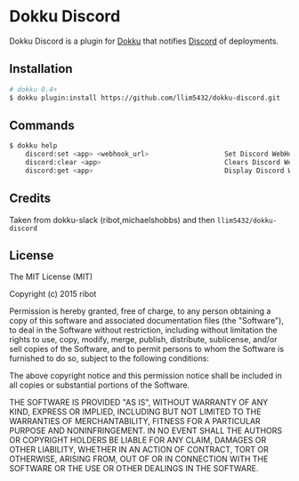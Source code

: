 # Dokku Discord

Dokku Discord is a plugin for [Dokku](https://github.com/dokku/dokku) that notifies [Discord](http://www.discord.com) of deployments.

## Installation

```sh
# dokku 0.4+
$ dokku plugin:install https://github.com/llim5432/dokku-discord.git
```

## Commands

```sh
$ dokku help
    discord:set <app> <webhook_url>                   Set Discord WebHook URL
    discord:clear <app>                               Clears Discord WebHook URL
    discord:get <app>                                 Display Discord WebHook URL
```
## Credits
Taken from dokku-slack (ribot,michaelshobbs) and then `llim5432/dokku-discord`

## License

The MIT License (MIT)

Copyright (c) 2015 ribot

Permission is hereby granted, free of charge, to any person obtaining a copy
of this software and associated documentation files (the "Software"), to deal
in the Software without restriction, including without limitation the rights
to use, copy, modify, merge, publish, distribute, sublicense, and/or sell
copies of the Software, and to permit persons to whom the Software is
furnished to do so, subject to the following conditions:

The above copyright notice and this permission notice shall be included in
all copies or substantial portions of the Software.

THE SOFTWARE IS PROVIDED "AS IS", WITHOUT WARRANTY OF ANY KIND, EXPRESS OR
IMPLIED, INCLUDING BUT NOT LIMITED TO THE WARRANTIES OF MERCHANTABILITY,
FITNESS FOR A PARTICULAR PURPOSE AND NONINFRINGEMENT. IN NO EVENT SHALL THE
AUTHORS OR COPYRIGHT HOLDERS BE LIABLE FOR ANY CLAIM, DAMAGES OR OTHER
LIABILITY, WHETHER IN AN ACTION OF CONTRACT, TORT OR OTHERWISE, ARISING FROM,
OUT OF OR IN CONNECTION WITH THE SOFTWARE OR THE USE OR OTHER DEALINGS IN THE
SOFTWARE.
